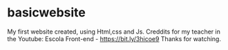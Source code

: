 # basicwebsite
My first website created, using Html,css and Js. Creddits for my teacher in the Youtube: Escola Front-end - https://bit.ly/3hicoe9
Thanks for watching.
